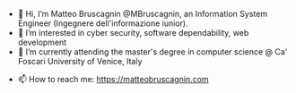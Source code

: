 - 👋 Hi, I’m Matteo Bruscagnin @MBruscagnin, an Information System Engineer (Ingegnere dell'informazione iunior).
- 👀 I’m interested in cyber security, software dependability, web development
- 🌱 I’m currently attending the master's degree in computer science @ Ca' Foscari University of Venice, Italy
<!--- - 💞️ I’m looking to collaborate on ... --->
- 📫 How to reach me: https://matteobruscagnin.com

<!---
MBruscagnin/MBruscagnin is a ✨ special ✨ repository because its `README.md` (this file) appears on your GitHub profile.
You can click the Preview link to take a look at your changes.
--->
